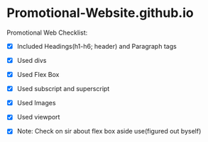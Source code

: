 # Promotional-Website.github.io
Promotional Web Checklist:
- [x] Included Headings(h1-h6; header) and Paragraph tags
- [x] Used divs
- [x] Used Flex Box
- [x] Used subscript and superscript
- [x] Used Images
- [x] Used viewport


 - [x] Note: Check on sir about flex box aside use(figured out byself)
